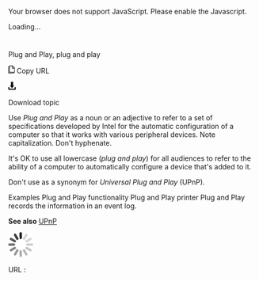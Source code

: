 Your browser does not support JavaScript. Please enable the Javascript.

Loading...

# 

Plug and Play, plug and play

![Copy URL](media/plug-and-play/Copy.png)
Copy URL

![Download](media/plug-and-play/Download.png)

Download topic

Use *Plug and Play* as
a noun or an adjective to refer to a set of
specifications developed by Intel for the automatic configuration
of a computer so that it works with various peripheral devices.
Note capitalization. Don't hyphenate.

It's OK to use all lowercase (*plug and play*) for all audiences to refer to the ability of a computer to automatically configure a device that's added to it.

Don't use as a synonym for *Universal Plug and Play* (UPnP). 

Examples
Plug and Play functionality
Plug and Play printer 
Plug and Play records the information in an event log.

**See also** [UPnP](https://worldready.cloudapp.net/Styleguide/Read?id=2700&topicid=35574)

![In progress](media/plug-and-play/activity-large.gif)

URL :
